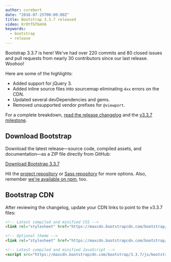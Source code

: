 ```yaml
---
author: cvrebert
date: "2016-07-25T00:00:00Z"
title: Bootstrap 3.3.7 released
video: Kr0tTbTbmVA
keywords:
  - bootstrap
  - release
---
```


Bootstrap 3.3.7 is here! We've had over 220 commits and 80 closed issues and pull requests from nearly 30 contributors since our last release. Woohoo!

Here are some of the highlights:

- Added support for jQuery 3.
- Added inline source files into sourcemap eliminating `4xx` errors on the CDN.
- Updated several devDependencies and gems.
- Removed unsupported vendor prefixes for `@viewport`.

For a complete breakdown, [read the release changelog](https://github.com/twbs/bootstrap/releases/tag/v3.3.7) and the [v3.3.7 milestone](https://github.com/twbs/bootstrap/issues?q=milestone%3Av3.3.7+is%3Aclosed).

## Download Bootstrap

Download the latest release—source code, compiled assets, and documentation—as a ZIP file directly from GitHub:

<a class="btn-download-link" href="https://github.com/twbs/bootstrap/archive/v3.3.7.zip">Download Bootstrap 3.3.7</a>

Hit the [project repository](https://github.com/twbs/bootstrap) or [Sass repository](https://github.com/twbs/bootstrap-sass) for more options. Also, remember [we're available on npm](https://www.npmjs.com/package/bootstrap), too.

## Bootstrap CDN

After reviewing the changelog, update your CDN links to point to the v3.3.7 files:

```html
<!-- Latest compiled and minified CSS -->
<link rel="stylesheet" href="https://maxcdn.bootstrapcdn.com/bootstrap/3.3.7/css/bootstrap.min.css" integrity="sha384-BVYiiSIFeK1dGmJRAkycuHAHRg32OmUcww7on3RYdg4Va+PmSTsz/K68vbdEjh4u" crossorigin="anonymous">

<!-- Optional theme -->
<link rel="stylesheet" href="https://maxcdn.bootstrapcdn.com/bootstrap/3.3.7/css/bootstrap-theme.min.css" integrity="sha384-rHyoN1iRsVXV4nD0JutlnGaslCJuC7uwjduW9SVrLvRYooPp2bWYgmgJQIXwl/Sp" crossorigin="anonymous">

<!-- Latest compiled and minified JavaScript -->
<script src="https://maxcdn.bootstrapcdn.com/bootstrap/3.3.7/js/bootstrap.min.js" integrity="sha384-Tc5IQib027qvyjSMfHjOMaLkfuWVxZxUPnCJA7l2mCWNIpG9mGCD8wGNIcPD7Txa" crossorigin="anonymous"></script>
```
